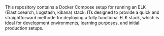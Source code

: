 This repository contains a Docker Compose setup for running an ELK (Elasticsearch, Logstash, kibana) stack. ITs designed to provide a quick and straightforward methode for deploying a fully functional ELK stack, which is ideal for development environments, learning purposes, and initial production setups.
